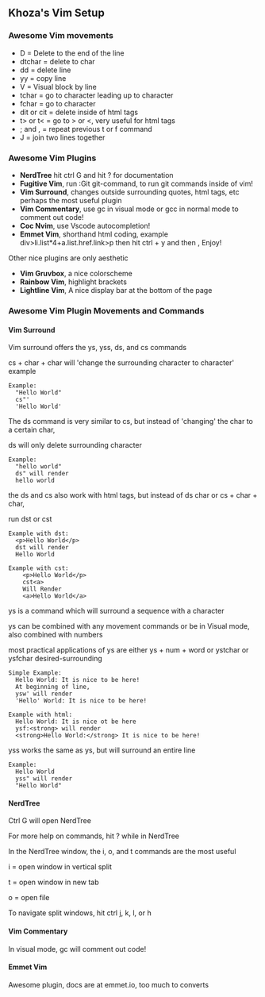 ## Khoza's Vim Setup

### Awesome Vim movements
- D = Delete to the end of the line
- dtchar = delete to char
- dd = delete line
- yy = copy line
- V = Visual block by line
- tchar = go to character leading up to character
- fchar = go to character
- dit or cit = delete inside of html tags
- t> or t< = go to > or <, very useful for html tags
- ; and , = repeat previous t or f command
- J = join two lines together

### Awesome Vim Plugins
- **NerdTree** hit ctrl G and hit ? for documentation
- **Fugitive Vim**, run :Git git-command, to run git commands inside of vim!
- **Vim Surround**, changes outside surrounding quotes, html tags, etc perhaps the most useful plugin
- **Vim Commentary**, use gc in visual mode or gcc in normal mode to comment out code!
- **Coc Nvim**, use Vscode autocompletion!
- **Emmet Vim**, shorthand html coding, example div>li.list*4+a.list.href.link>p
  then hit ctrl + y and then , Enjoy!

Other nice plugins are only aesthetic
- **Vim Gruvbox**, a nice colorscheme
- **Rainbow Vim**, highlight brackets
- **Lightline Vim**, A nice display bar at the bottom of the page

### Awesome Vim Plugin Movements and Commands
#### Vim Surround

Vim surround offers the ys, yss, ds, and cs commands

cs + char + char will 'change the surrounding character to character' example

```
Example:
  "Hello World"
  cs"'
  'Hello World'
```

The ds command is very similar to cs, but instead of 'changing' the char to a certain char, 

ds will only delete surrounding character

```
Example:
  "hello world"
  ds" will render
  hello world
```

the ds and cs also work with html tags, but instead of ds char or cs + char + char, 

run dst or cst<desired-tag-name>

```
Example with dst:
  <p>Hello World</p>
  dst will render
  Hello World

Example with cst:
    <p>Hello World</p>
    cst<a>
    Will Render
    <a>Hello World</a>
```

ys is a command which will surround a sequence with a character

ys can be combined with any movement commands or be in Visual mode, also combined with numbers

most practical applications of ys are either ys + num + word or ystchar or ysfchar desired-surrounding

```
Simple Example:
  Hello World: It is nice to be here!
  At beginning of line,
  ysw' will render
  'Hello' World: It is nice to be here!

Example with html:
  Hello World: It is nice ot be here
  ysf:<strong> will render
  <strong>Hello World:</strong> It is nice to be here!
```

yss works the same as ys, but will surround an entire line

```
Example:
  Hello World
  yss" will render
  "Hello World"
```

#### NerdTree
Ctrl G will open NerdTree

For more help on commands, hit ? while in NerdTree

In the NerdTree window, the i, o, and t commands are the most useful

i = open window in vertical split

t = open window in new tab

o = open file

To navigate split windows, hit ctrl j, k, l, or h

#### Vim Commentary 
In visual mode, gc will comment out code!

#### Emmet Vim
Awesome plugin, docs are at emmet.io, too much to converts
